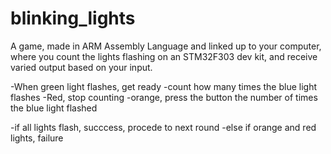 # blinking_lights
A game, made in ARM Assembly Language and linked up to your computer, where you count the lights flashing on an STM32F303 dev kit, and receive varied output based on your input.

-When green light flashes, get ready
-count how many times the blue light flashes
-Red, stop counting
-orange, press the button the number of times the blue light flashed

-if all lights flash, succcess, procede to next round
-else if orange and red lights, failure
